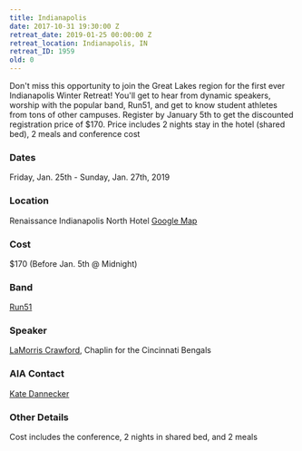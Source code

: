 ```yaml
---
title: Indianapolis
date: 2017-10-31 19:30:00 Z
retreat_date: 2019-01-25 00:00:00 Z
retreat_location: Indianapolis, IN
retreat_ID: 1959
old: 0
---
```


Don't miss this opportunity to join the Great Lakes region for the first ever Indianapolis Winter Retreat! You'll get to hear from dynamic speakers, worship with the popular band, Run51, and get to know student athletes from tons of other campuses. Register by January 5th to get the discounted registration price of $170. Price includes 2 nights stay in the hotel (shared bed), 2 meals and conference cost

### Dates  
Friday, Jan. 25th -  Sunday, Jan. 27th, 2019

### Location  
Renaissance Indianapolis North Hotel [Google Map](https://goo.gl/maps/x9Ti2NecZj42) 

### Cost  
$170 (Before Jan. 5th @ Midnight)

### Band  
[Run51](http://wearerun51.com)

### Speaker  
[LaMorris Crawford](http://www.lamorriscrawford.com/), Chaplin for the Cincinnati Bengals

### AIA Contact  
[Kate Dannecker](mailto:kate.dannecker@athletesinaction.org)

### Other Details  
Cost includes the conference, 2 nights in shared bed, and 2 meals